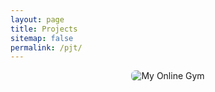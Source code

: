 ```yaml
---
layout: page
title: Projects
sitemap: false
permalink: /pjt/
---
```


<head>
    <style>
        .projects {
            display: flex;
            align-items: center;
            flex-wrap: nowrap;
            flex-direction: column;
            justify-content: center;
        }
        .project img {
            border-radius: 7px;
            cursor:pointer;
        }
        .project img:hover {
            /* box-shadow: 5px 5px 5px; */
            filter: drop-shadow(10px 6px 6px #c3c3c3);
        }
    </style>
</head>

<div class="projects">
    <div class="project" OnClick="location.href = 'my-online-gym'">
        <img src="/image/MyOnlineGym.png" alt="My Online Gym">
    </div>
</div>